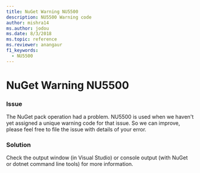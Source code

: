 ```yaml
---
title: NuGet Warning NU5500
description: NU5500 Warning code
author: mishra14
ms.author: jodou
ms.date: 8/3/2018
ms.topic: reference
ms.reviewer: anangaur
f1_keywords: 
  - NU5500
---
```


# NuGet Warning NU5500

### Issue

The NuGet pack operation had a problem. NU5500 is used when we haven't yet assigned a unique warning code for that issue. So we can improve, please feel free to file the issue with details of your error.


### Solution

Check the output window (in Visual Studio) or console output (with NuGet or dotnet command line tools) for more information.


